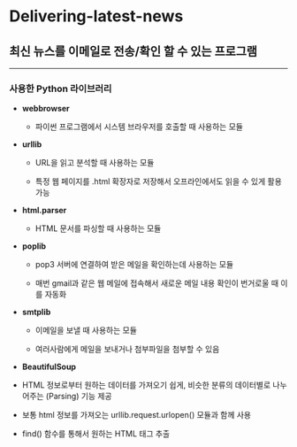 # Delivering-latest-news
## 최신 뉴스를 이메일로 전송/확인 할 수 있는 프로그램
---
### 사용한 Python 라이브러리

+ **webbrowser**
  
  * 파이썬 프로그램에서 시스템 브라우저를 호출할 때 사용하는 모듈
  
+ **urllib**
 
  * URL을 읽고 분석할 때 사용하는 모듈
  
  * 특정 웹 페이지를 .html 확장자로 저장해서 오프라인에서도 읽을 수 있게 활용 가능
 
+ **html.parser**

  * HTML 문서를 파싱할 때 사용하는 모듈

+ **poplib**

  * pop3 서버에 연결하여 받은 메일을 확인하는데 사용하는 모듈
  
  * 매번 gmail과 같은 웹 메일에 접속해서 새로운 메일 내용 확인이 번거로울 때 이를 자동화 

+ **smtplib**

  * 이메일을 보낼 때 사용하는 모듈
  
  * 여러사람에게 메일을 보내거나 첨부파일을 첨부할 수 있음 
  
 + **BeautifulSoup**
 
  * HTML 정보로부터 원하는 데이터를 가져오기 쉽게, 비슷한 분류의 데이터별로 나누어주는 (Parsing) 기능 제공
  
  * 보통 html 정보를 가져오는 urllib.request.urlopen() 모듈과 함께 사용
  
  * find() 함수를 통해서 원하는 HTML 태그 추출

